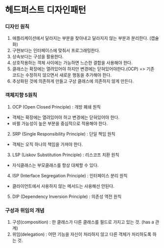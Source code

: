 # 헤드퍼스트 디자인패턴
### 디자인 원칙
1. 애플리케이션에서 달라지는 부분을 찾아내고 달라지지 않는 부분과 분리한다. (캡슐화)
2. 구현보다는 인터페이스에 맞춰서 프로그래밍한다. 
3. 상속보다는 구성을 활용한다.
4. 상호작용하는 객체 사이에는 가능하면 느슨한 결합을 사용해야 한다.
5. 클래스는 확장에는 열려있어야 하지만 변경에는 닫혀있어야한다.(OCP) => 기존 코드는 수정하지 않으면서 새로운 행동을 추가해야 한다.
6. 추상화된 것에 의존하게 만들고 구상 클래스에 의존하지 않게 만든다.

### 객체지향 5원칙
1. OCP (Open Closed Principle) : 개방 폐쇄 원칙   
- 객체는 확장에는 열려있어야 하고 변경에는 닫혀있어야 한다.
- 바뀔 가능성이 높은 부분을 중심적으로 적용해야 한다.
2. SRP (Single Responsibility Principle) : 단일 책임 원칙
- 객체는 오직 하나의 책임을 가져야 한다.
3. LSP (Liskov Substitution Principle) : 리스코프 치환 원칙
- 자식클래스는 부모클래스를 항상 대체할 수 있다.
4. ISP (Interface Segregation Principle) : 인터페이스 분리 원칙
- 클라이언트에서 사용하지 않는 메서드는 사용해선 안된다.
5. DIP (Dependency Inversion Principle) : 의존성 역전 원칙

### 구성과 위임의 개념
1. 구성(composition) : 한 클래스가 다른 클래스를 필드로 가지고 있는 것. (has a 관계)
2. 위임(delegation) : 어떤 기능을 자신이 처리하지 않고 다른 객체가 처리하도록 하는 것.

